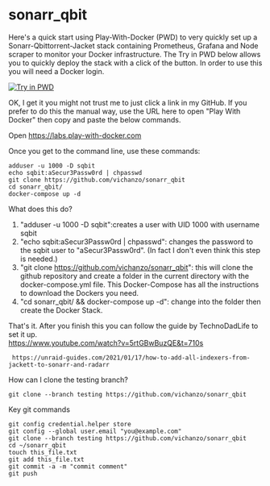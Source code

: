 # sonarr_qbit

Here's a quick start using Play-With-Docker (PWD) to very quickly set up a Sonarr-Qbittorrent-Jacket stack containing Prometheus, Grafana and Node scraper to monitor your Docker infrastructure. The Try in PWD below allows you to quickly deploy the stack with a click of the button.  In order to use this you will need a Docker login.

[![Try in PWD](https://github.com/play-with-docker/stacks/raw/master/assets/images/button.png)](https://labs.play-with-docker.com/?stack=https://raw.githubusercontent.com/vichanzo/sonarr_qbit/main/docker-compose.yml)


OK, I get it you might not trust me to just click a link in my GitHub.  If you prefer to do this the manual way, use the URL here to open "Play With Docker" then copy and paste the below commands.

Open https://labs.play-with-docker.com

Once you get to the command line, use these commands:
```
adduser -u 1000 -D sqbit
echo sqbit:aSecur3Passw0rd | chpasswd
git clone https://github.com/vichanzo/sonarr_qbit
cd sonarr_qbit/
docker-compose up -d
``` 

What does this do?
 1) "adduser -u 1000 -D sqbit":creates a user with UID 1000 with username sqbit
 2) "echo sqbit:aSecur3Passw0rd | chpasswd": changes the password to the sqbit user to "aSecur3Passw0rd".  (In fact I don't even think this step is needed.)
 3) "git clone https://github.com/vichanzo/sonarr_qbit": this will clone the github repository and create a folder in the current directory with the docker-compose.yml file.  This Docker-Compose has all the instructions to download the Dockers you need.
 4) "cd sonarr_qbit/  &&  docker-compose up -d": change into the folder then create the Docker Stack.

That's it.  After you finish this you can follow the guide by TechnoDadLife to set it up.  
     https://www.youtube.com/watch?v=5rtGBwBuzQE&t=710s 

     https://unraid-guides.com/2021/01/17/how-to-add-all-indexers-from-jackett-to-sonarr-and-radarr

How can I clone the testing branch?
```
git clone --branch testing https://github.com/vichanzo/sonarr_qbit
``` 

Key git commands
```
git config credential.helper store
git config --global user.email "you@example.com"
git clone --branch testing https://github.com/vichanzo/sonarr_qbit
cd ~/sonarr_qbit
touch this_file.txt
git add this_file.txt
git commit -a -m "commit comment"
git push
``` 
